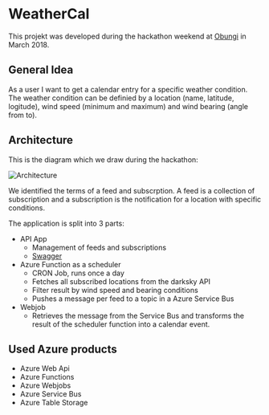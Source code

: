 # WeatherCal

This projekt was developed during the hackathon weekend at [Obungi](http://www.obungi.com/) in March 2018.

## General Idea

As a user I want to get a calendar entry for a specific weather condition. The weather condition can be definied by a location (name, latitude, logitude), wind speed (minimum and maximum) and wind bearing (angle from to).

## Architecture

This is the diagram which we draw during the hackathon:

![Architecture](/Arch.jpg "Architecture")

We identified the terms of a feed and subscrption. A feed is a collection of subscription and a subscription is the notification for a location with specific conditions.

The application is split into 3 parts:

- API App
  - Management of feeds and subscriptions
  - [Swagger](https://weathercalazureapi.azurewebsites.net/swagger/ui/index#/Feed)
- Azure Function as a scheduler
  - CRON Job, runs once a day
  - Fetches all subscribed locations from the darksky API
  - Filter result by wind speed and bearing conditions
  - Pushes a message per feed to a topic in a Azure Service Bus
- Webjob
  - Retrieves the message from the Service Bus and transforms the result of the scheduler function into a calendar event. 

## Used Azure products

- Azure Web Api
- Azure Functions
- Azure Webjobs
- Azure Service Bus
- Azure Table Storage
